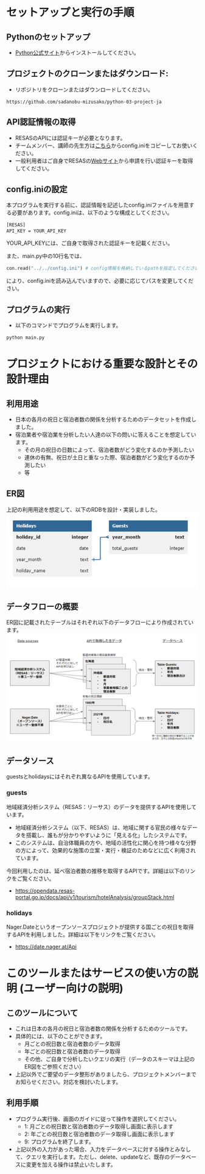 # セットアップと実行の手順
## Pythonのセットアップ
- [Python公式サイト](https://www.python.org/downloads/)からインストールしてください。
## プロジェクトのクローンまたはダウンロード:
- リポジトリをクローンまたはダウンロードしてください。
```
https://github.com/sadanobu-mizusako/python-03-project-ja
```

## API認証情報の取得
- RESASのAPIには認証キーが必要となります。
- チームメンバー、講師の先生方は[こちら](https://drive.google.com/file/d/1yqpJDss3BeNUIjrkk1Zarp3bBXy2Sq1l/view?usp=drive_link)からconfig.iniをコピーしてお使いください。
- 一般利用者はご自身でRESASの[Webサイト](https://opendata.resas-portal.go.jp/form.html)から申請を行い認証キーを取得してください。

## config.iniの設定
本プログラムを実行する前に、認証情報を記述したconfig.iniファイルを用意する必要があります。config.iniは、以下のような構成としてください。
```
[RESAS]
API_KEY = YOUR_API_KEY
```
YOUR_API_KEYには、ご自身で取得された認証キーを記載ください。

また、main.py中の10行名では、
```python
con.read("../../config.ini") # config情報を格納しているpathを指定してください。
```
により、config.iniを読み込んでいますので、必要に応じてパスを変更してください。

## プログラムの実行
- 以下のコマンドでプログラムを実行します。
```bash
python main.py
```

# プロジェクトにおける重要な設計とその設計理由
## 利用用途
- 日本の各月の祝日と宿泊者数の関係を分析するためのデータセットを作成しました。
- 宿泊業者や宿泊業を分析したい人達の以下の問いに答えることを想定しています。
    - その月の祝日の日数によって、宿泊者数がどう変化するのか予測したい
    - 連休の有無、祝日が土日と重なった際、宿泊者数がどう変化するのか予測したい
    - 等
## ER図
上記の利用用途を想定して、以下のRDBを設計・実装しました。
![](./database_diagram.png)

## データフローの概要
ER図に記載されたテーブルはそれぞれ以下のデータフローにより作成されています。
![](./data_flow.PNG)
## データソース
guestsとholidaysにはそれぞれ異なるAPIを使用しています。
### guests
地域経済分析システム（RESAS：リーサス）のデータを提供するAPIを使用しています。
- 地域経済分析システム（以下、RESAS）は、地域に関する官民の様々なデータを搭載し、誰もが分かりやすいように「見える化」したシステムです。
- このシステムは、自治体職員の方や、地域の活性化に関心を持つ様々な分野の方によって、効果的な施策の立案・実行・検証のためなどに広く利用されています。

今回利用したのは、延べ宿泊者数の推移を取得するAPIです。詳細は以下のリンクをご覧ください。
- https://opendata.resas-portal.go.jp/docs/api/v1/tourism/hotelAnalysis/groupStack.html

### holidays
Nager.Dateというオープンソースプロジェクトが提供する国ごとの祝日を取得するAPIを利用しました。詳細は以下をリンクをご覧ください。
- https://date.nager.at/Api

# このツールまたはサービスの使い方の説明 (ユーザー向けの説明)
## このツールについて
- これは日本の各月の祝日と宿泊者数の関係を分析するためのツールです。
- 具体的には、以下のことができます。
    - 月ごとの祝日数と宿泊者数のデータ取得
    - 年ごとの祝日数と宿泊者数のデータ取得
    - その他、ご自身で分析したいクエリの実行（データのスキーマは上記のER図をご参照ください）
- 上記以外でご要望のデータ整形がありましたら、プロジェクトメンバーまでお知らせください。対応を検討いたします。

## 利用手順
- プログラム実行後、画面のガイドに従って操作を選択してください。
    - 1: 月ごとの祝日数と宿泊者数のデータ取得し画面に表示します
    - 2: 年ごとの祝日数と宿泊者数のデータ取得し画面に表示します
    - 9: プログラムを終了します。
- 上記以外の入力があった場合、入力をデータベースに対する操作とみなして、クエリを実行します。ただし、delete、updateなど、既存のデータベースに変更を加える操作は禁止いたします。